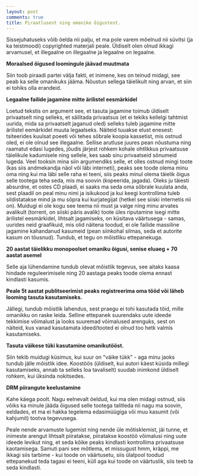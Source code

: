 ```yaml
---
layout: post
comments: true
title: Piraatlusest ning omanike õigustest.
---
```


Sissejuhatuseks võib öelda nii palju, et ma pole varem mõelnud nii süvitsi (ja ka teistmoodi) copyrighted materjali peale. Üldiselt olen olnud ikkagi arvamusel, et illegaalne on illegaalne ja legaalne on legaalne.

<b>Moraalsed õigused loomingule jäävad muutmata</b>

Siin toob piraadi partei välja fakti, et inimene, kes on teinud midagi, see peab ka selle omanikuks jääma. Nõustun sellega täielikult ning arvan, et siin ei tohiks olla erandeid.

<b>Legaalne failide jagamine mitte ärilistel eesmärkidel</b>

Loetud tekstis on argument see, et tasuta jagamine toimub üldiselt privaatselt ning selleks, et säilitada privaatsus (et ei tekiks kellelgi tahtmist uurida, mida sa privaatselt jaganud oled) selleks tuleb jagamine mitte ärilistel eemärkidel muuta legaalseks. Näiteid tuuakse elust enesest: tsiteerides kuulsat poeeti või tehes sõbrale koopia kassetist, mis ostnud oled, ei ole olnud see illegaalne. Sellise arutluse juures pean nõustuma ning raamatut edasi lugedes, jõudis järjest rohkem kohale ohtlikkus privaatsuse täielikule kadumisele ning sellele, kes saab sinu privaatseid sõnumeid lugeda. Veel tooksin mina siin argumendiks selle, et olles ostnud mingi toote (kas siis andmekandja näol või läbi interneti), peaks see toode olema minu oma ning kui ma läbi selle raha ei teeni, siis peaks minul olema täielik õigus selle tootega teha seda, mis ma soovin (kopeerida, jagada). Oleks ju täiesti absurdne, et ostes CD plaadi, ei saaks ma seda oma sõbrale kuulata anda, sest plaadil on peal minu nimi ja isikukood ja kui keegi kontrollima tuleb sildistatakse mind ja mu sõpra kui kurjategijat (hetkel see siiski internetis nii on). Muidugi ei ole kogu see teema nii must ja valge ning minu arvates avalikult (torrent, on siiski päris avalik) toote üles riputamine isegi mitte ärilistel eesmärkidel, lihtsalt jagamiseks, on küsitava väärtusega - samas, uurides neid graafikuid, mis olid näitena toodud, ei ole failide massiline jagamine kahandanud kasumeid (pean siinkohal silmas, seda et autorite kasum on tõusnud). Tundub, et tegu on mõistliku ettepanekuga.

<b>20 aastat täielikku monopoolset omaniku õigusi, senise eluaeg + 70 aastat asemel</b>

Selle aja lühendamine tundub olevat mõistlik tegevus, see aitaks kaasa hindade reguleerimisele ning 20 aastaga peaks toode olema ennast kindlasti kasumis.

<b>Peale 5t aastat publitseerimist peaks registreerima oma tööd või läheb looming tasuta kasutamiseks.</b>

Jällegi, tundub mõistlik lahendus, sest praegu ei tohi kasutada töid, mille omanikku on raske leida. Selline ettepanek suurendaks uute ideede tekkimise võimalust ja looks suuremad võimalused arenguks, sest on näiteid, kus vanad kasutamata ideed/tooted ei olnud too hetk valmis kasutamiseks.

<b>Tasuta väikese tüki kasutamine omanikutööst.</b>

Siin tekib muidugi küsimus, kui suur on "väike tükk" - aga minu jaoks tundub jälle mõistlik idee. Koostöös (üldiselt, kui autori käest küsida millegi kasutamiseks, annab ta selleks loa tavaliselt) suudab inimkond üldiselt rohkem, kui üksinda nokitsedes.

<b>DRM piirangute keelustamine</b>

Kahe käega poolt. Nagu eelnevalt öeldud, kui ma olen midagi ostnud, siis võiks ka minule jääda õigused selle tootega talitleda nii nagu ma soovin, eeldades, et ma ei hakka tegelema edasimüügiga või muu kasumit (või kahjumit) tootva tegevusega.

Peale nende arvamuste lugemist ning nende üle mõtisklemist, jäi tunne, et inimeste arengut lihtsalt piiratakse, piiratakse koostöö võimalusi ning uute ideede levikut ning, et seda kõike peaks kindlasti kontrollima privaatsuse kaotamisega. Samuti pani see mõtlema, et missugust hmm, kräppi, me ikkagi siis tarbime - kui toode on väärtusetu, siis ülalpool toodud ettepanekud teda tagasi ei teeni, küll aga kui toode on väärtuslik, siis teeb ta seda kindlasti.
